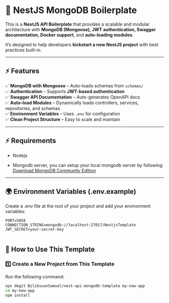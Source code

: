 # 🚀 NestJS MongoDB Boilerplate

This is a **NestJS API Boilerplate** that provides a scalable and modular architecture with **MongoDB (Mongoose), JWT authentication, Swagger documentation, Docker support**, and **auto-loading modules**.

It’s designed to help developers **kickstart a new NestJS project** with best practices built-in.

---

## ⚡ Features

✅ **MongoDB with Mongoose** – Auto-loads schemas from `schemas/`  
✅ **Authentication** – Supports **JWT-based authentication**  
✅ **Swagger API Documentation** – Auto-generates OpenAPI docs  
✅ **Auto-load Modules** – Dynamically loads controllers, services, repositories, and schemas  
✅ **Environment Variables** – Uses `.env` for configuration  
✅ **Clean Project Structure** – Easy to scale and maintain

---

## ⚡ Requirements

- Nodejs

- Mongodb server, you can setup your local mongodb server by following:
  <a href="https://www.mongodb.com/try/download/community" target="_blank" rel="noopener noreferrer">
  Download MongoDB Community Edition
  </a>

---

## 🌍 Environment Variables (.env.example)

Create a .env file at the root of your project and add your environment variables:

```code
PORT=5858
CONNECTION_STRING=mongodb://localhost:27017/NestjsTemplate
JWT_SECRET=your-secret-key


```

## 🚀 How to Use This Template

### 1️⃣ Create a New Project from This Template

Run the following command:

```sh
npx degit BiliksuunSamuel/nest-api-mongodb-template my-new-app
cd my-new-app
npm install
```
